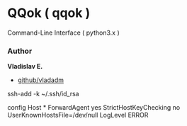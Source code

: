 # QQok ( qqok )
Command-Line Interface ( python3.x )


### Author

**Vladislav E.**

* [github/vladadm](https://github.com/vladadm)

ssh-add -k ~/.ssh/id_rsa

config
Host *
  ForwardAgent yes
  StrictHostKeyChecking no
  UserKnownHostsFile=/dev/null
  LogLevel ERROR
